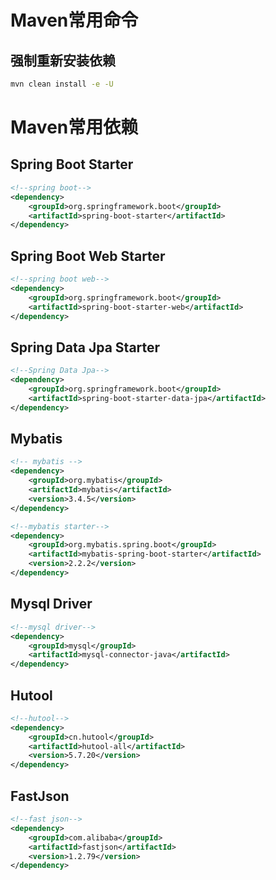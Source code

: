 # Maven常用命令

## 强制重新安装依赖
```bash
mvn clean install -e -U
```

# Maven常用依赖

## Spring Boot Starter
```xml
<!--spring boot-->
<dependency>
	<groupId>org.springframework.boot</groupId>
	<artifactId>spring-boot-starter</artifactId>
</dependency>
```

## Spring Boot Web Starter
```xml
<!--spring boot web-->
<dependency>
	<groupId>org.springframework.boot</groupId>
	<artifactId>spring-boot-starter-web</artifactId>
</dependency>
```

## Spring Data Jpa Starter
```xml
<!--Spring Data Jpa-->
<dependency>
	<groupId>org.springframework.boot</groupId>
	<artifactId>spring-boot-starter-data-jpa</artifactId>
</dependency>
```

## Mybatis
```xml
<!-- mybatis -->
<dependency>
	<groupId>org.mybatis</groupId>
	<artifactId>mybatis</artifactId>
	<version>3.4.5</version>
</dependency>

<!--mybatis starter-->
<dependency>
	<groupId>org.mybatis.spring.boot</groupId>
	<artifactId>mybatis-spring-boot-starter</artifactId>
	<version>2.2.2</version>
</dependency>
```

## Mysql Driver
```xml
<!--mysql driver-->
<dependency>
	<groupId>mysql</groupId>
	<artifactId>mysql-connector-java</artifactId>
</dependency>
```

## Hutool
```xml
<!--hutool-->
<dependency>
	<groupId>cn.hutool</groupId>
	<artifactId>hutool-all</artifactId>
	<version>5.7.20</version>
</dependency>
```

## FastJson
```xml
<!--fast json-->
<dependency>
	<groupId>com.alibaba</groupId>
	<artifactId>fastjson</artifactId>
	<version>1.2.79</version>
</dependency>
```